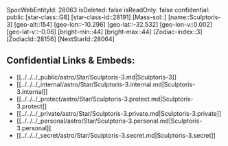 ﻿---
location: [-32.532,10.296,154]
type: Star
tags:
- astro/Star

---
SpocWebEntityId: 28063
isDeleted: false
isReadOnly: false
confidential: public
[star-class::G8]
[star-class-id::28191]
[Mass-sol::]
[name::Sculptoris-3]
[geo-alt::154]
[geo-lon::-10.296]
[geo-lat::-32.532]
[geo-lon-v::0.002]
[geo-lat-v::-0.06]
[bright-min::44]
[bright-max::44]
[Zodiac-index::3]
[ZodiacId::28156]
[NextStarId::28064]



## Confidential Links & Embeds: 
- [[../../../_public/astro/Star/Sculptoris-3.md|Sculptoris-3]] 
- [[../../../_internal/astro/Star/Sculptoris-3.internal.md|Sculptoris-3.internal]] 
- [[../../../_protect/astro/Star/Sculptoris-3.protect.md|Sculptoris-3.protect]] 
- [[../../../_private/astro/Star/Sculptoris-3.private.md|Sculptoris-3.private]] 
- [[../../../_personal/astro/Star/Sculptoris-3.personal.md|Sculptoris-3.personal]] 
- [[../../../_secret/astro/Star/Sculptoris-3.secret.md|Sculptoris-3.secret]] 

